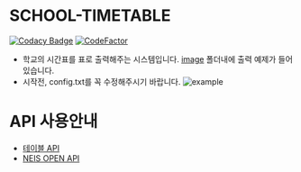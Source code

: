 # SCHOOL-TIMETABLE

[![Codacy Badge](https://api.codacy.com/project/badge/Grade/07c2c8e16cbd477493b331f60b8fb75c)](https://app.codacy.com/manual/gunyu1019/SCHOOL-TIMETABLE?utm_source=github.com&utm_medium=referral&utm_content=gunyu1019/SCHOOL-TIMETABLE&utm_campaign=Badge_Grade_Dashboard)
[![CodeFactor](https://www.codefactor.io/repository/github/gunyu1019/school-timetable/badge)](https://www.codefactor.io/repository/github/gunyu1019/school-timetable)
* 학교의 시간표를 표로 출력해주는 시스템입니다. [image](image) 폴더내에 출력 예제가 들어 있습니다.
* 시작전, config.txt를 꼭 수정해주시기 바랍니다.
![example](https://github.com/gunyu1019/SCHOOL-TIMETABLE/blob/master/image/2020-09-09%2015-43-49.png)

# API 사용안내
* [테이블 API](https://cafe.naver.com/nameyee/23432)
* [NEIS OPEN API](https://open.neis.go.kr/)
